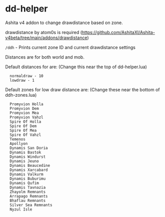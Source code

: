 # dd-helper
Ashita v4 addon to change drawdistance based on zone.

drawdistance by atom0s is required (https://github.com/AshitaXI/Ashita-v4beta/tree/main/addons/drawdistance)

`/ddh` - Prints current zone ID and current drawdistance settings

Distances are for both world and mob.

Default distances for are: (Change this near the top of dd-helper.lua)
```
  normaldraw - 10
  lowdraw - 1
```

Default zones for low draw distance are: (Change these near the bottom of ddh-zones.lua)
```
  Promyvion Holla
  Promyvion Dem
  Promyvion Mea
  Promyvion Vahzl
  Spire Of Holla
  Spire Of Dem
  Spire Of Mea
  Spire Of Vahzl
  Temenos
  Apollyon
  Dynamis San Doria
  Dynamis Bastok
  Dynamis Windurst
  Dynamis Jeuno
  Dynamis Beaucedine
  Dynamis Xarcabard
  Dynamis Valkurm
  Dynamis Buburimu
  Dynamis Qufim
  Dynamis Tavnazia
  Zhayolm Remnants
  Arrapago Remnants
  Bhaflau Remnants
  Silver Sea Remnants
  Nyzul Isle
```
